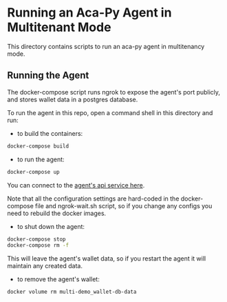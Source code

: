 # Running an Aca-Py Agent in Multitenant Mode

This directory contains scripts to run an aca-py agent in multitenancy mode.

## Running the Agent

The docker-compose script runs ngrok to expose the agent's port publicly, and stores wallet data in a postgres database.

To run the agent in this repo, open a command shell in this directory and run:

- to build the containers:

```bash
docker-compose build
```

- to run the agent:

```bash
docker-compose up
```

You can connect to the [agent's api service here](http://localhost:8010).

Note that all the configuration settings are hard-coded in the docker-compose file and ngrok-wait.sh script, so if you change any configs you need to rebuild the docker images.

- to shut down the agent:

```bash
docker-compose stop
docker-compose rm -f
```

This will leave the agent's wallet data, so if you restart the agent it will maintain any created data.

- to remove the agent's wallet:

```bash
docker volume rm multi-demo_wallet-db-data
```
